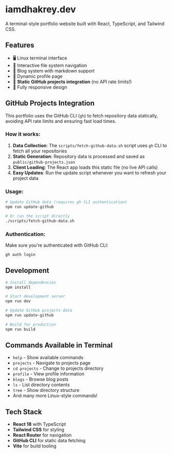 # iamdhakrey.dev

A terminal-style portfolio website built with React, TypeScript, and Tailwind CSS.

## Features

- 🖥️ Linux terminal interface
- 📁 Interactive file system navigation  
- 📝 Blog system with markdown support
- 👤 Dynamic profile page
- 🚀 **Static GitHub projects integration** (no API rate limits!)
- 📱 Fully responsive design

## GitHub Projects Integration

This portfolio uses the GitHub CLI (`gh`) to fetch repository data statically, avoiding API rate limits and ensuring fast load times.

### How it works:

1. **Data Collection**: The `scripts/fetch-github-data.sh` script uses `gh` CLI to fetch all your repositories
2. **Static Generation**: Repository data is processed and saved as `public/github-projects.json`
3. **Client Loading**: The React app loads this static file (no live API calls)
4. **Easy Updates**: Run the update script whenever you want to refresh your project data

### Usage:

```bash
# Update GitHub data (requires gh CLI authentication)
npm run update-github

# Or run the script directly
./scripts/fetch-github-data.sh
```

### Authentication:

Make sure you're authenticated with GitHub CLI:
```bash
gh auth login
```

## Development

```bash
# Install dependencies
npm install

# Start development server
npm run dev

# Update GitHub projects data
npm run update-github

# Build for production
npm run build
```

## Commands Available in Terminal

- `help` - Show available commands
- `projects` - Navigate to projects page
- `cd projects` - Change to projects directory
- `profile` - View profile information
- `blogs` - Browse blog posts
- `ls` - List directory contents
- `tree` - Show directory structure
- And many more Linux-style commands!

## Tech Stack

- **React 18** with TypeScript
- **Tailwind CSS** for styling
- **React Router** for navigation
- **GitHub CLI** for static data fetching
- **Vite** for build tooling